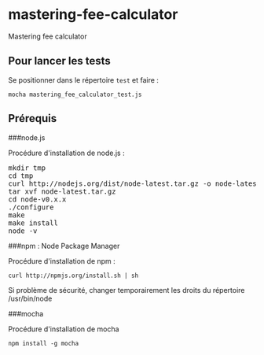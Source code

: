 mastering-fee-calculator
========================

Mastering fee calculator

Pour lancer les tests
---------------------

Se positionner dans le répertoire `test` et faire :

`mocha mastering_fee_calculator_test.js`


Prérequis
---------

###node.js

Procédure d'installation de node.js :
<pre>
mkdir tmp
cd tmp
curl http://nodejs.org/dist/node-latest.tar.gz -o node-latest.tar.gz
tar xvf node-latest.tar.gz
cd node-v0.x.x
./configure
make
make install
node -v
</pre>

###npm : Node Package Manager

Procédure d'installation de npm :

`curl http://npmjs.org/install.sh | sh`

Si problème de sécurité, changer temporairement les droits du répertoire /usr/bin/node

###mocha

Procédure d'installation de mocha

`npm install -g mocha`


